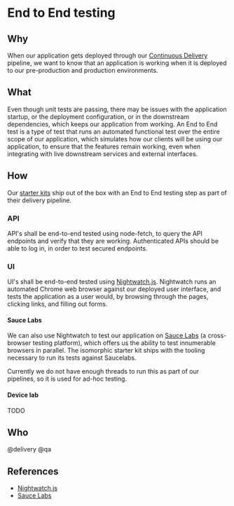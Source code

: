 # End to End testing

## Why

When our application gets deployed through our [Continuous Delivery](../delivery/continuous-delivery.md) pipeline, we want to know that an application is working when it is deployed to our pre-production and production environments.

## What

Even though unit tests are passing, there may be issues with the application startup, or the deployment configuration, or in the downstream dependencies, which keeps our application from working. An End to End test is a type of test that runs an automated functional test over the entire scope of our application, which simulates how our clients will be using our application, to ensure that the features remain working, even when integrating with live downstream services and external interfaces.

## How

Our [starter kits](../development/starter-kits.md) ship out of the box with an End to End testing step as part of their delivery pipeline.

### API

API's shall be end-to-end tested using node-fetch, to query the API endpoints and verify that they are working. Authenticated APIs should be able to log in, in order to test secured endpoints.

### UI

UI's shall be end-to-end tested using [Nightwatch.js](http://nightwatchjs.org/). Nightwatch runs an automated Chrome web browser against our deployed user interface, and tests the application as a user would, by browsing through the pages, clicking links, and filling out forms.

#### Sauce Labs

We can also use Nightwatch to test our application on [Sauce Labs](https://saucelabs.com/) (a cross-browser testing platform), which offers us the ability to test innumerable browsers in parallel. The isomorphic starter kit ships with the tooling necessary to run its tests against Saucelabs.

Currently we do not have enough threads to run this as part of our pipelines, so it is used for ad-hoc testing.

#### Device lab

TODO

## Who

@delivery @qa

## References

- [Nightwatch.js](http://nightwatchjs.org/)
- [Sauce Labs](https://saucelabs.com/)